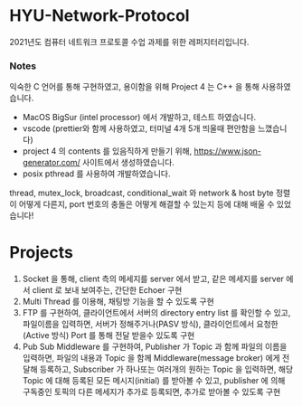 # HYU-Network-Protocol
2021년도 컴퓨터 네트워크 프로토콜 수업 과제를 위한 레퍼지터리입니다.

### Notes
익숙한 C 언어를 통해 구현하였고, 용이함을 위해 Project 4 는 C++ 을 통해 사용하였습니다.  

- MacOS BigSur (intel processor) 에서 개발하고, 테스트 하였습니다.
- vscode (prettier와 함께 사용하였고, 터미널 4개 5개 띄울때 편안함을 느꼈습니다)
- project 4 의 contents 를 있음직하게 만들기 위해, https://www.json-generator.com/ 사이트에서 생성하였습니다.
- posix pthread 를 사용하여 개발하였습니다.

thread, mutex_lock, broadcast, conditional_wait 와 network & host byte 정렬이 어떻게 다른지, port 번호의 충돌은 어떻게 해결할 수 있는지 등에 대해 배울 수 있었습니다!  

# Projects
1. Socket 을 통해, client 측의 메세지를 server 에서 받고, 같은 메세지를 server 에서 client 로 보내 보여주는, 간단한 Echoer 구현
2. Multi Thread 를 이용해, 채팅방 기능을 할 수 있도록 구현
3. FTP 를 구현하여, 클라이언트에서 서버의 directory entry list 를 확인할 수 있고, 파일이름을 입력하면, 서버가 정해주거나(PASV 방식), 클라이언트에서 요청한(Active 방식) Port 를 통해 전달 받을수 있도록 구현
4. Pub Sub Middleware 를 구현하여, Publisher 가 Topic 과 함께 파일의 이름을 입력하면, 파일의 내용과 Topic 을 함께 Middleware(message broker) 에게 전달해 등록하고, Subscriber 가 하나또는 여러개의 원하는 Topic 을 입력하면, 해당 Topic 에 대해 등록된 모든 메시지(initial) 를 받아볼 수 있고, publisher 에 의해 구독중인 토픽의 다른 메세지가 추가로 등록되면, 추가로 받아볼 수 있도록 구현
